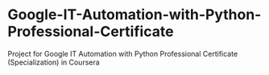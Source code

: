 # Google-IT-Automation-with-Python-Professional-Certificate
Project for Google IT Automation with Python Professional Certificate (Specialization) in Coursera
